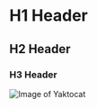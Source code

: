 # H1 Header

## H2 Header


### H3 Header
![Image of Yaktocat](https://octodex.github.com/images/yaktocat.png)
